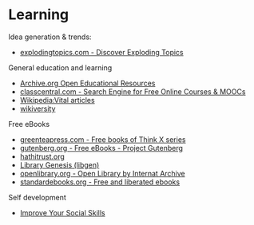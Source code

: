 # Learning

Idea generation & trends:
- [explodingtopics.com - Discover Exploding Topics](https://explodingtopics.com/)


General education and learning
- [Archive.org Open Educational Resources](https://archive.org/details/education)
- [classcentral.com - Search Engine for Free Online Courses & MOOCs](https://www.classcentral.com/)
- [Wikipedia:Vital articles](https://en.wikipedia.org/wiki/Wikipedia:Vital_articles)
- [wikiversity](https://en.wikiversity.org)


Free eBooks
- [greenteapress.com - Free books of Think X series](https://greenteapress.com/)
- [gutenberg.org - Free eBooks - Project Gutenberg](https://www.gutenberg.org/)
- [hathitrust.org](https://www.hathitrust.org/)
- [Library Genesis (libgen)](http://gen.lib.rus.ec/)
- [openlibrary.org - Open Library by Internat Archive](https://openlibrary.org/)
- [standardebooks.org - Free and liberated ebooks](https://standardebooks.org/ebooks)


Self development
- [Improve Your Social Skills](https://www.improveyoursocialskills.com/)
